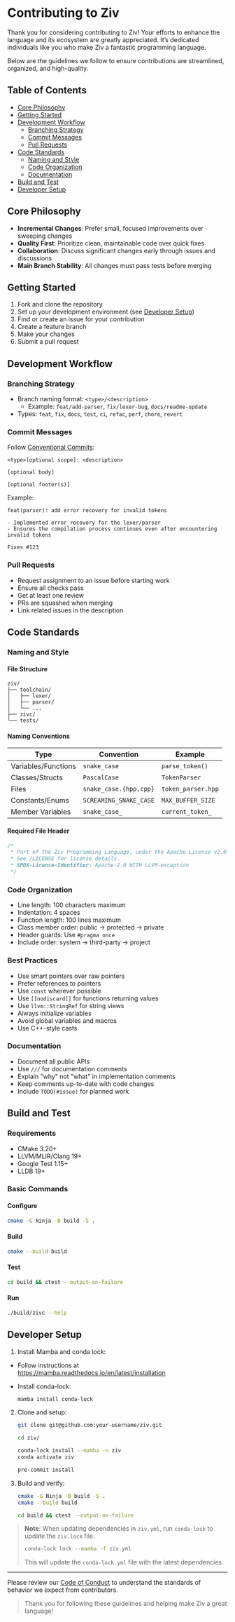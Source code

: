 <!--
Part of the Ziv Programming Language, under the Apache License v2.0 with LLVM
See /LICENSE for license details.
SPDX-License-Identifier: Apache-2.0 WITH LLVM-exception
-->

# Contributing to Ziv

Thank you for considering contributing to Ziv! Your efforts to enhance the language and its ecosystem are greatly appreciated. It’s dedicated individuals like you who make Ziv a fantastic programming language.

Below are the guidelines we follow to ensure contributions are streamlined, organized, and high-quality.

## Table of Contents

- [Core Philosophy](#core-philosophy)
- [Getting Started](#getting-started)
- [Development Workflow](#development-workflow)
  - [Branching Strategy](#branching-strategy)
  - [Commit Messages](#commit-messages)
  - [Pull Requests](#pull-requests)
- [Code Standards](#code-standards)
  - [Naming and Style](#naming-and-style)
  - [Code Organization](#code-organization)
  - [Documentation](#documentation)
- [Build and Test](#build-and-test)
- [Developer Setup](#developer-setup)

## Core Philosophy

- **Incremental Changes**: Prefer small, focused improvements over sweeping changes
- **Quality First**: Prioritize clean, maintainable code over quick fixes
- **Collaboration**: Discuss significant changes early through issues and discussions
- **Main Branch Stability**: All changes must pass tests before merging

## Getting Started

1. Fork and clone the repository
2. Set up your development environment (see [Developer Setup](#developer-setup))
3. Find or create an issue for your contribution
4. Create a feature branch
5. Make your changes
6. Submit a pull request

## Development Workflow

### Branching Strategy

- Branch naming format: `<type>/<description>`
  - Example: `feat/add-parser`, `fix/lexer-bug`, `docs/readme-update`
- Types: `feat`, `fix`, `docs`, `test`, `ci`, `refac`, `perf`, `chore`, `revert`

### Commit Messages

Follow [Conventional Commits](https://www.conventionalcommits.org/en/v1.0.0/):

```
<type>[optional scope]: <description>

[optional body]

[optional footer(s)]
```

Example:
```
feat(parser): add error recovery for invalid tokens

- Implemented error recovery for the lexer/parser
- Ensures the compilation process continues even after encountering invalid tokens

Fixes #123
```

### Pull Requests

- Request assignment to an issue before starting work
- Ensure all checks pass
- Get at least one review
- PRs are squashed when merging
- Link related issues in the description

## Code Standards

### Naming and Style

#### File Structure
```
ziv/
├── toolchain/
│   ├── lexer/
│   ├── parser/
│   └── ...
├── zivc/
└── tests/
```

#### Naming Conventions
| Type | Convention | Example |
|------|------------|---------|
| Variables/Functions | `snake_case` | `parse_token()` |
| Classes/Structs | `PascalCase` | `TokenParser` |
| Files | `snake_case.{hpp,cpp}` | `token_parser.hpp` |
| Constants/Enums | `SCREAMING_SNAKE_CASE` | `MAX_BUFFER_SIZE` |
| Member Variables | `snake_case_` | `current_token_` |

#### Required File Header
```cpp
/*
 * Part of the Ziv Programming Language, under the Apache License v2.0 with LLVM
 * See /LICENSE for license details.
 * SPDX-License-Identifier: Apache-2.0 WITH LLVM-exception
 */
```

### Code Organization

- Line length: 100 characters maximum
- Indentation: 4 spaces
- Function length: 100 lines maximum
- Class member order: public → protected → private
- Header guards: Use `#pragma once`
- Include order: system → third-party → project

### Best Practices

- Use smart pointers over raw pointers
- Prefer references to pointers
- Use `const` wherever possible
- Use `[[nodiscard]]` for functions returning values
- Use `llvm::StringRef` for string views
- Always initialize variables
- Avoid global variables and macros
- Use C++-style casts

### Documentation

- Document all public APIs
- Use `///` for documentation comments
- Explain "why" not "what" in implementation comments
- Keep comments up-to-date with code changes
- Include `TODO(#issue)` for planned work

## Build and Test

### Requirements
- CMake 3.20+
- LLVM/MLIR/Clang 19+
- Google Test 1.15+
- LLDB 19+

### Basic Commands

#### Configure
```bash
cmake -G Ninja -B build -S .
```

#### Build
```bash
cmake --build build
```

#### Test
```bash
cd build && ctest --output-on-failure
```

#### Run

```bash
./build/zivc --help
```

## Developer Setup

1. Install Mamba and conda lock:

- Follow instructions at https://mamba.readthedocs.io/en/latest/installation

- Install conda-lock:
    ```bash
    mamba install conda-lock
    ```

2. Clone and setup:
    ```bash
    git clone git@github.com:your-username/ziv.git
    ```

    ```bash
    cd ziv/
    ```

    ```bash
    conda-lock install --mamba -n ziv
    conda activate ziv
    ```

   ```bash
   pre-commit install
   ```

3. Build and verify:
    ```bash
    cmake -G Ninja -B build -S .
    cmake --build build
    ```
    ```bash
    cd build && ctest --output-on-failure
    ```

> **Note**: When updating dependencies in `ziv.yml`, run `conda-lock` to update the `ziv.lock` file.
> ```bash
> conda-lock lock --mamba -f ziv.yml
> ```
> This will update the `conda-lock.yml` file with the latest dependencies.

---

Please review our [Code of Conduct](CODE_OF_CONDUCT.md) to understand the standards of behavior we expect from contributors.

> Thank you for following these guidelines and helping make Ziv a great language!

